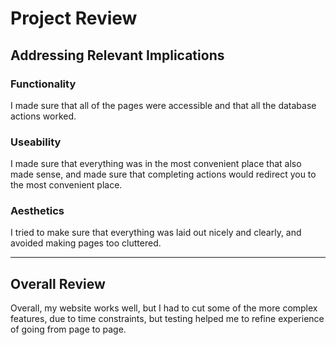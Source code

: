 # Project Review

## Addressing Relevant Implications

### Functionality

I made sure that all of the pages were accessible and that all the database actions worked.


### Useability

I made sure that everything was in the most convenient place that also made sense, and made sure that completing actions would redirect you to the most convenient place.


### Aesthetics 

I tried to make sure that everything was laid out nicely and clearly, and avoided making pages too cluttered.


---

## Overall Review

Overall, my website works well, but I had to cut some of the more complex features, due to time constraints, but testing helped me to refine experience of going from page to page.

